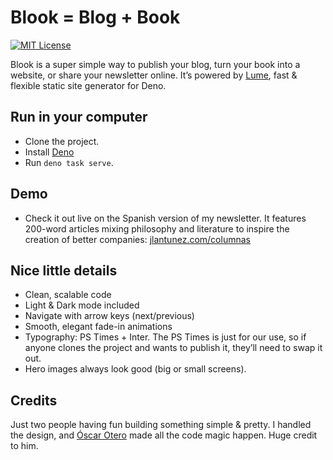# Blook = Blog + Book

[![MIT License](https://img.shields.io/badge/license-MIT-blue.svg)](http://opensource.org/licenses/MIT)

Blook is a super simple way to publish your blog, turn your book into a website, or share your newsletter online.
It’s powered by [Lume](https://lume.land/), fast & flexible static site generator for Deno.

## Run in your computer

- Clone the project.
- Install [Deno](https://deno.com/)
- Run `deno task serve`.

## Demo

- Check it out live on the Spanish version of my newsletter. It features 200-word articles mixing philosophy and literature to inspire the creation of better companies: [jlantunez.com/columnas](https://jlantunez.com/columnas)

## Nice little details

- Clean, scalable code 
- Light & Dark mode included
- Navigate with arrow keys (next/previous)
- Smooth, elegant fade-in animations
- Typography: PS Times + Inter. The PS Times is just for our use, so if anyone clones the project and wants to publish it, they’ll need to swap it out.
- Hero images always look good (big or small screens).
 
## Credits

Just two people having fun building something simple & pretty. I handled the design, and [Óscar Otero](https://oscarotero.com/) made all the code magic happen. Huge credit to him. 
